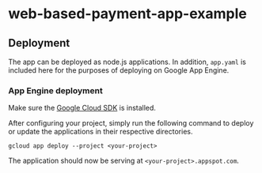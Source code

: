 # web-based-payment-app-example

## Deployment

The app can be deployed as node.js applications. In addition, `app.yaml` is
included here for the purposes of deploying on Google App Engine.

### App Engine deployment

Make sure the [Google Cloud SDK](https://cloud.google.com/sdk/install) is
installed.

After configuring your project, simply run the following command to deploy
or update the applications in their respective directories.

`gcloud app deploy --project <your-project>`

The application should now be serving at `<your-project>.appspot.com`.
